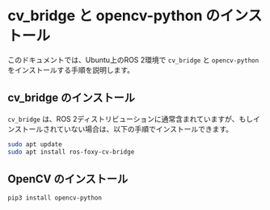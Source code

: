 # cv_bridge と opencv-python のインストール

このドキュメントでは、Ubuntu上のROS 2環境で `cv_bridge` と `opencv-python` をインストールする手順を説明します。

## cv_bridge のインストール

`cv_bridge` は、ROS 2ディストリビューションに通常含まれていますが、もしインストールされていない場合は、以下の手順でインストールできます。

```bash
sudo apt update
sudo apt install ros-foxy-cv-bridge
```
## OpenCV のインストール

```bash
pip3 install opencv-python
```
